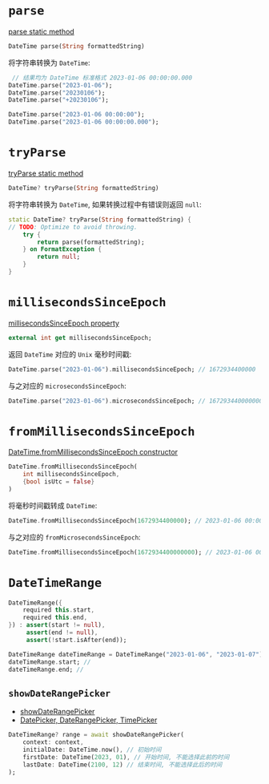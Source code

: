 # `parse`

[parse static method](https://api.flutter.dev/flutter/dart-core/DateTime/parse.html)

```dart
DateTime parse(String formattedString)
```

将字符串转换为 `DateTime`:

```dart
 // 结果均为 DateTime 标准格式 2023-01-06 00:00:00.000
DateTime.parse("2023-01-06");
DateTime.parse("20230106");
DateTime.parse("+20230106");

DateTime.parse("2023-01-06 00:00:00");
DateTime.parse("2023-01-06 00:00:00.000");
```

# `tryParse`

[tryParse static method](https://api.flutter.dev/flutter/dart-core/DateTime/tryParse.html)

```dart
DateTime? tryParse(String formattedString)
```

将字符串转换为 `DateTime`, 如果转换过程中有错误则返回 `null`:

```dart
static DateTime? tryParse(String formattedString) { 
// TODO: Optimize to avoid throwing. 
	try { 
		return parse(formattedString); 
	} on FormatException { 
		return null; 
	} 
}
```

# `millisecondsSinceEpoch`

[millisecondsSinceEpoch property](https://api.flutter.dev/flutter/dart-core/DateTime/millisecondsSinceEpoch.html)

```dart
external int get millisecondsSinceEpoch;
```

返回 `DateTime` 对应的 `Unix` 毫秒时间戳:

```dart
DateTime.parse("2023-01-06").millisecondsSinceEpoch; // 1672934400000
```

与之对应的 `microsecondsSinceEpoch`:

```dart
DateTime.parse("2023-01-06").microsecondsSinceEpoch; // 1672934400000000
```

# `fromMillisecondsSinceEpoch`

[DateTime.fromMillisecondsSinceEpoch constructor](https://api.flutter.dev/flutter/dart-core/DateTime/DateTime.fromMillisecondsSinceEpoch.html)

```dart
DateTime.fromMillisecondsSinceEpoch(
	int millisecondsSinceEpoch,
	{bool isUtc = false}
)
```

将毫秒时间戳转成 `DateTime`:

```dart
DateTime.fromMillisecondsSinceEpoch(1672934400000); // 2023-01-06 00:00:00.000
```

与之对应的 `fromMicrosecondsSinceEpoch`:

```dart
DateTime.fromMillisecondsSinceEpoch(1672934400000000); // 2023-01-06 00:00:00.000
```

# `DateTimeRange`

```dart
DateTimeRange({
	required this.start,
	required this.end, 
}) : assert(start != null),
	 assert(end != null),
	 assert(!start.isAfter(end));
```

```dart
DateTimeRange dateTimeRange = DateTimeRange("2023-01-06", "2023-01-07");
dateTimeRange.start; // 
dateTimeRange.end; // 
```

## `showDateRangePicker`

* [showDateRangePicker](https://api.flutter.dev/flutter/material/showDateRangePicker.html)
* [DatePicker, DateRangePicker, TimePicker](https://medium.com/flutter-taipei/%E4%BE%86%E5%90%A7-flutter-12-datepicker-daterangepicker-timepicker-f3c5ac473865)

```dart
DateTimeRange? range = await showDateRangePicker(
	context: context,
	initialDate: DateTime.now(), // 初始时间
	firstDate: DateTime(2023, 01), // 开始时间, 不能选择此前的时间
	lastDate: DateTime(2100, 12) // 结束时间, 不能选择此后的时间
);
```